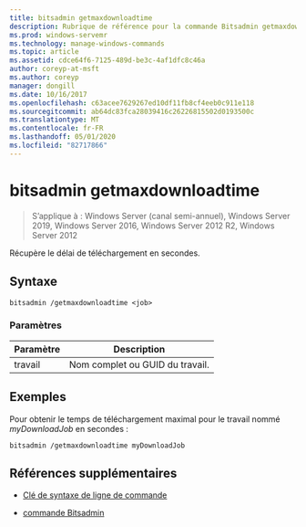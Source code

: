 ```yaml
---
title: bitsadmin getmaxdownloadtime
description: Rubrique de référence pour la commande Bitsadmin getmaxdownloadtime, qui récupère le délai d’attente de téléchargement en secondes.
ms.prod: windows-servemr
ms.technology: manage-windows-commands
ms.topic: article
ms.assetid: cdce64f6-7125-489d-be3c-4af1dfc8c46a
author: coreyp-at-msft
ms.author: coreyp
manager: dongill
ms.date: 10/16/2017
ms.openlocfilehash: c63acee7629267ed10df11fb8cf4eeb0c911e118
ms.sourcegitcommit: ab64dc83fca28039416c26226815502d0193500c
ms.translationtype: MT
ms.contentlocale: fr-FR
ms.lasthandoff: 05/01/2020
ms.locfileid: "82717866"
---
```

# <a name="bitsadmin-getmaxdownloadtime"></a>bitsadmin getmaxdownloadtime

> S’applique à : Windows Server (canal semi-annuel), Windows Server 2019, Windows Server 2016, Windows Server 2012 R2, Windows Server 2012

Récupère le délai de téléchargement en secondes.

## <a name="syntax"></a>Syntaxe

```
bitsadmin /getmaxdownloadtime <job>
```

### <a name="parameters"></a>Paramètres

| Paramètre | Description |
| -------------- | -------------- |
| travail | Nom complet ou GUID du travail. |

## <a name="examples"></a>Exemples

Pour obtenir le temps de téléchargement maximal pour le travail nommé *myDownloadJob* en secondes :

```
bitsadmin /getmaxdownloadtime myDownloadJob
```

## <a name="additional-references"></a>Références supplémentaires

- [Clé de syntaxe de ligne de commande](command-line-syntax-key.md)

- [commande Bitsadmin](bitsadmin.md)
